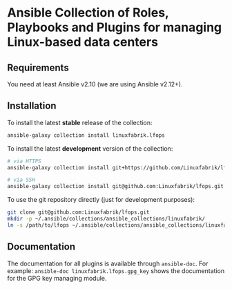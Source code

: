 # Ansible Collection of Roles, Playbooks and Plugins for managing Linux-based data centers

## Requirements

You need at least Ansible v2.10 (we are using Ansible v2.12+).


## Installation

To install the latest **stable** release of the collection:
```bash
ansible-galaxy collection install linuxfabrik.lfops
```

To install the latest **development** version of the collection:
```bash
# via HTTPS
ansible-galaxy collection install git+https://github.com/Linuxfabrik/lfops.git

# via SSH
ansible-galaxy collection install git@github.com:Linuxfabrik/lfops.git
```

To use the git repository directly (just for development purposes):
```bash
git clone git@github.com:Linuxfabrik/lfops.git
mkdir -p ~/.ansible/collections/ansible_collections/linuxfabrik/
ln -s /path/to/lfops ~/.ansible/collections/ansible_collections/linuxfabrik/
```


## Documentation

The documentation for all plugins is available through `ansible-doc`. For example: `ansible-doc linuxfabrik.lfops.gpg_key` shows the documentation for the GPG key managing module.
